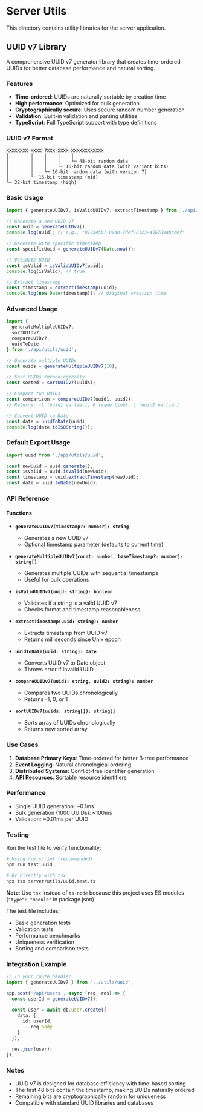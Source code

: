 # Server Utils

This directory contains utility libraries for the server application.

## UUID v7 Library

A comprehensive UUID v7 generator library that creates time-ordered UUIDs for better database performance and natural sorting.

### Features

- **Time-ordered**: UUIDs are naturally sortable by creation time
- **High performance**: Optimized for bulk generation
- **Cryptographically secure**: Uses secure random number generation
- **Validation**: Built-in validation and parsing utilities
- **TypeScript**: Full TypeScript support with type definitions

### UUID v7 Format

```
XXXXXXXX-XXXX-7XXX-XXXX-XXXXXXXXXXXX
│        │    │    │    │
│        │    │    │    └─ 48-bit random data
│        │    │    └─ 16-bit random data (with variant bits)
│        │    └─ 16-bit random data (with version 7)
│        └─ 16-bit timestamp (mid)
└─ 32-bit timestamp (high)
```

### Basic Usage

```typescript
import { generateUUIDv7, isValidUUIDv7, extractTimestamp } from './api/utils/uuid';

// Generate a new UUID v7
const uuid = generateUUIDv7();
console.log(uuid); // e.g., "01234567-89ab-7def-8123-456789abcdef"

// Generate with specific timestamp
const specificUuid = generateUUIDv7(Date.now());

// Validate UUID
const isValid = isValidUUIDv7(uuid);
console.log(isValid); // true

// Extract timestamp
const timestamp = extractTimestamp(uuid);
console.log(new Date(timestamp)); // Original creation time
```

### Advanced Usage

```typescript
import { 
  generateMultipleUUIDv7, 
  sortUUIDv7, 
  compareUUIDv7,
  uuidToDate 
} from './api/utils/uuid';

// Generate multiple UUIDs
const uuids = generateMultipleUUIDv7(10);

// Sort UUIDs chronologically
const sorted = sortUUIDv7(uuids);

// Compare two UUIDs
const comparison = compareUUIDv7(uuid1, uuid2);
// Returns: -1 (uuid1 earlier), 0 (same time), 1 (uuid2 earlier)

// Convert UUID to Date
const date = uuidToDate(uuid);
console.log(date.toISOString());
```

### Default Export Usage

```typescript
import uuid from './api/utils/uuid';

const newUuid = uuid.generate();
const isValid = uuid.isValid(newUuid);
const timestamp = uuid.extractTimestamp(newUuid);
const date = uuid.toDate(newUuid);
```

### API Reference

#### Functions

- **`generateUUIDv7(timestamp?: number): string`**
  - Generates a new UUID v7
  - Optional timestamp parameter (defaults to current time)

- **`generateMultipleUUIDv7(count: number, baseTimestamp?: number): string[]`**
  - Generates multiple UUIDs with sequential timestamps
  - Useful for bulk operations

- **`isValidUUIDv7(uuid: string): boolean`**
  - Validates if a string is a valid UUID v7
  - Checks format and timestamp reasonableness

- **`extractTimestamp(uuid: string): number`**
  - Extracts timestamp from UUID v7
  - Returns milliseconds since Unix epoch

- **`uuidToDate(uuid: string): Date`**
  - Converts UUID v7 to Date object
  - Throws error if invalid UUID

- **`compareUUIDv7(uuid1: string, uuid2: string): number`**
  - Compares two UUIDs chronologically
  - Returns -1, 0, or 1

- **`sortUUIDv7(uuids: string[]): string[]`**
  - Sorts array of UUIDs chronologically
  - Returns new sorted array

### Use Cases

1. **Database Primary Keys**: Time-ordered for better B-tree performance
2. **Event Logging**: Natural chronological ordering
3. **Distributed Systems**: Conflict-free identifier generation
4. **API Resources**: Sortable resource identifiers

### Performance

- Single UUID generation: ~0.1ms
- Bulk generation (1000 UUIDs): ~100ms
- Validation: ~0.01ms per UUID

### Testing

Run the test file to verify functionality:

```bash
# Using npm script (recommended)
npm run test:uuid

# Or directly with tsx
npx tsx server/utils/uuid.test.ts
```

**Note**: Use `tsx` instead of `ts-node` because this project uses ES modules (`"type": "module"` in package.json).

The test file includes:
- Basic generation tests
- Validation tests
- Performance benchmarks
- Uniqueness verification
- Sorting and comparison tests

### Integration Example

```typescript
// In your route handler
import { generateUUIDv7 } from '../utils/uuid';

app.post('/api/users', async (req, res) => {
  const userId = generateUUIDv7();
  
  const user = await db.user.create({
    data: {
      id: userId,
      ...req.body
    }
  });
  
  res.json(user);
});
```

### Notes

- UUID v7 is designed for database efficiency with time-based sorting
- The first 48 bits contain the timestamp, making UUIDs naturally ordered
- Remaining bits are cryptographically random for uniqueness
- Compatible with standard UUID libraries and databases